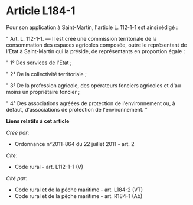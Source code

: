 # Article L184-1

Pour son application à Saint-Martin, l'article L. 112-1-1 est ainsi rédigé : 

" Art. L. 112-1-1. ― Il est créé une commission territoriale de la consommation des espaces agricoles composée, outre le
représentant de l'Etat à Saint-Martin qui la préside, de représentants en proportion égale : 

" 1° Des services de l'Etat ; 

" 2° De la collectivité territoriale ; 

" 3° De la profession agricole, des opérateurs fonciers agricoles et d'au moins un propriétaire foncier ; 

" 4° Des associations agréées de protection de l'environnement ou, à défaut, d'associations de protection de l'environnement.
”

**Liens relatifs à cet article**

_Créé par_:

  - Ordonnance n°2011-864 du 22 juillet 2011 - art. 2

_Cite_:

  - Code rural - art. L112-1-1 (V)

_Cité par_:

  - Code rural et de la pêche maritime - art. L184-2 (VT)
  - Code rural et de la pêche maritime - art. R184-1 (Ab)
